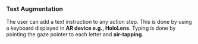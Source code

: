 ### Text Augmentation
The user can add a text instruction to any action step. This is done
by using a keyboard displayed in **AR device e.g., HoloLens**. Typing is done by
pointing the gaze pointer to each letter and **air-tapping**.